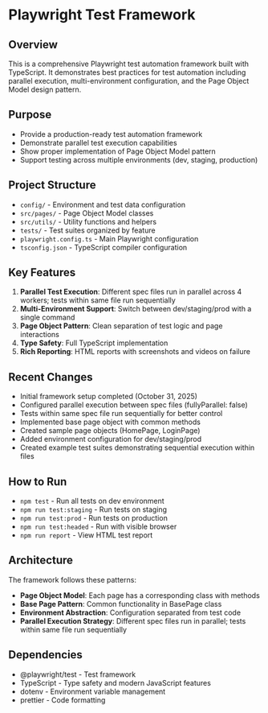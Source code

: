 # Playwright Test Framework

## Overview
This is a comprehensive Playwright test automation framework built with TypeScript. It demonstrates best practices for test automation including parallel execution, multi-environment configuration, and the Page Object Model design pattern.

## Purpose
- Provide a production-ready test automation framework
- Demonstrate parallel test execution capabilities
- Show proper implementation of Page Object Model pattern
- Support testing across multiple environments (dev, staging, production)

## Project Structure
- `config/` - Environment and test data configuration
- `src/pages/` - Page Object Model classes
- `src/utils/` - Utility functions and helpers
- `tests/` - Test suites organized by feature
- `playwright.config.ts` - Main Playwright configuration
- `tsconfig.json` - TypeScript compiler configuration

## Key Features
1. **Parallel Test Execution**: Different spec files run in parallel across 4 workers; tests within same file run sequentially
2. **Multi-Environment Support**: Switch between dev/staging/prod with a single command
3. **Page Object Pattern**: Clean separation of test logic and page interactions
4. **Type Safety**: Full TypeScript implementation
5. **Rich Reporting**: HTML reports with screenshots and videos on failure

## Recent Changes
- Initial framework setup completed (October 31, 2025)
- Configured parallel execution between spec files (fullyParallel: false)
- Tests within same spec file run sequentially for better control
- Implemented base page object with common methods
- Created sample page objects (HomePage, LoginPage)
- Added environment configuration for dev/staging/prod
- Created example test suites demonstrating sequential execution within files

## How to Run
- `npm test` - Run all tests on dev environment
- `npm run test:staging` - Run tests on staging
- `npm run test:prod` - Run tests on production
- `npm run test:headed` - Run with visible browser
- `npm run report` - View HTML test report

## Architecture
The framework follows these patterns:
- **Page Object Model**: Each page has a corresponding class with methods
- **Base Page Pattern**: Common functionality in BasePage class
- **Environment Abstraction**: Configuration separated from test code
- **Parallel Execution Strategy**: Different spec files run in parallel; tests within same file run sequentially

## Dependencies
- @playwright/test - Test framework
- TypeScript - Type safety and modern JavaScript features
- dotenv - Environment variable management
- prettier - Code formatting
